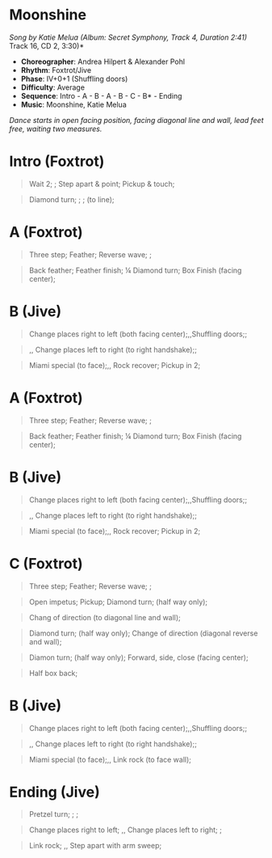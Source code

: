 # Moonshine
*Song by Katie Melua (Album: Secret Symphony, Track 4, Duration 2:41)* Track 16, CD 2, 3:30)*

* **Choreographer**: Andrea Hilpert & Alexander Pohl
* **Rhythm**: Foxtrot/Jive
* **Phase**: IV+0+1 (Shuffling doors)
* **Difficulty**: Average
* **Sequence**: Intro - A - B - A - B - C - B* - Ending
* **Music**: Moonshine, Katie Melua

*Dance starts in open facing position, facing diagonal line and wall, lead feet free, waiting two measures.*

# Intro (Foxtrot)

> Wait 2; ; Step apart & point; Pickup & touch;

> Diamond turn; ; ; (to line);

# A (Foxtrot)

> Three step; Feather; Reverse wave; ;

> Back feather; Feather finish; ¼ Diamond turn; Box Finish (facing center);

# B (Jive)

> Change places right to left (both facing center);,,Shuffling doors;;

> ,, Change places left to right (to right handshake);;

> Miami special (to face);,, Rock recover; Pickup in 2;

# A (Foxtrot)

> Three step; Feather; Reverse wave; ;

> Back feather; Feather finish; ¼ Diamond turn; Box Finish (facing center);

# B (Jive)

> Change places right to left (both facing center);,,Shuffling doors;;

> ,, Change places left to right (to right handshake);;

> Miami special (to face);,, Rock recover; Pickup in 2;

# C (Foxtrot)

> Three step; Feather; Reverse wave; ;

> Open impetus; Pickup; Diamond turn; (half way only);

> Chang of direction (to diagonal line and wall);

> Diamond turn; (half way only); Change of direction (diagonal reverse and wall);

> Diamon turn; (half way only); Forward, side, close (facing center);

> Half box back;

# B (Jive)

> Change places right to left (both facing center);,,Shuffling doors;;

> ,, Change places left to right (to right handshake);;

> Miami special (to face);,, Link rock (to face wall);

# Ending (Jive)

> Pretzel turn; ; ;

> Change places right to left; ,, Change places left to right; ;

> Link rock; ,, Step apart with arm sweep;
